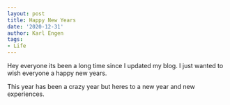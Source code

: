 ```yaml
---
layout: post
title: Happy New Years
date: '2020-12-31'
author: Karl Engen
tags:
- Life
---
```


Hey everyone its been a long time since I updated my blog. I just wanted to wish everyone a happy new years.

This year has been a crazy year but heres to a new year and new experiences.
